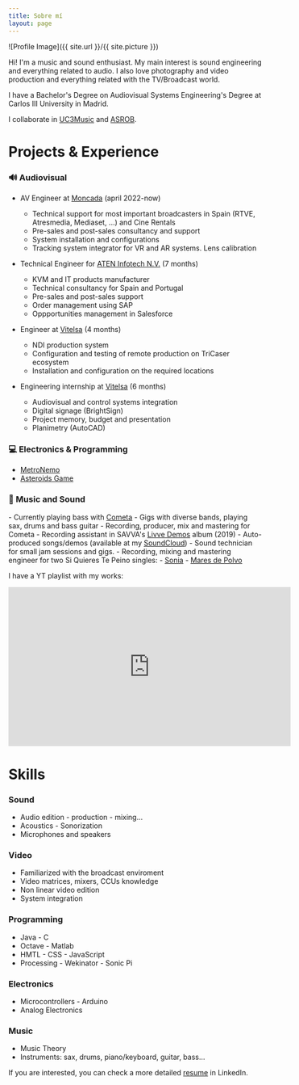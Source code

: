 ```yaml
---
title: Sobre mí
layout: page
---
```

![Profile Image]({{ site.url }}/{{ site.picture }})

<p>Hi! I'm a music and sound enthusiast. My main interest is sound engineering and everything related to audio. I also love photography and video production and everything related with the TV/Broadcast world.</p>

<p>I have a Bachelor's Degree on Audiovisual Systems Engineering's Degree at Carlos III University in Madrid.</p>

<p>I collaborate in <a href="https://music.uc3m.es">UC3Music</a> and <a href="https://asrob.uc3m.es/">ASROB</a>.</p>

<h1>Projects & Experience</h1>
<h3>🔊 Audiovisual</h3>

- AV Engineer at <a href="https://www.moncadaylorenzo.es/">Moncada</a> (april 2022-now)
	- Technical support for most important broadcasters in Spain (RTVE, Atresmedia, Mediaset, ...) and Cine Rentals
	- Pre-sales and post-sales consultancy and support
	- System installation and configurations
	- Tracking system integrator for VR and AR systems. Lens calibration

- Technical Engineer for <a href="https://www.aten.com/eu/en/">ATEN Infotech N.V.</a> (7 months)
	- KVM and IT products manufacturer
	- Technical consultancy for Spain and Portugal
	- Pre-sales and post-sales support
	- Order management using SAP
	- Oppportunities management in Salesforce

- Engineer at <a href="http://vitelsa.es/">Vitelsa</a> (4 months)
	- NDI production system
	- Configuration and testing of remote production on TriCaser ecosystem
	- Installation and configuration on the required locations

- Engineering internship at <a href="http://vitelsa.es/">Vitelsa</a> (6 months)
	- Audiovisual and control systems integration
	- Digital signage (BrightSign)
	- Project memory, budget and presentation
	- Planimetry (AutoCAD)


<h3>💻 Electronics & Programming</h3>

- <a href="https://l4g0.github.io/metronemo/">MetroNemo</a>
- <a href="https://l4g0.github.io/asteroids/">Asteroids Game</a>

<h3>🎸 Music and Sound</h3>
- Currently playing bass with <a href="https://www.instagram.com/cometaclubdefans/">Cometa</a>
- Gigs with diverse bands, playing sax, drums and bass guitar
- Recording, producer, mix and mastering for Cometa
- Recording assistant in SAVVA's <a href="https://www.youtube.com/watch?v=Y3CaMsmRq2U">Livve Demos</a> album (2019)
- Auto-produced songs/demos (available at my <a href="https://soundcloud.com/soylago">SoundCloud</a>)
- Sound technician for small jam sessions and gigs.
- Recording, mixing and mastering engineer for two Si Quieres Te Peino singles:
	- <a href="https://youtu.be/4CgRB15LCm4">Sonia</a>
	- <a href="https://youtu.be/7LgmHn0uxG4">Mares de Polvo</a>

I have a YT playlist with my works:

<iframe width="560" height="315" src="https://www.youtube.com/embed/videoseries?list=PLa780S15kHCWuizNL8waM-daxOZ1MqTxO" title="YouTube video player" frameborder="0" allow="accelerometer; autoplay; clipboard-write; encrypted-media; gyroscope; picture-in-picture" allowfullscreen></iframe>

	
<br>
<h1>Skills</h1>
<h3>Sound</h3>
<ul class="skill-list">
	<li>Audio edition - production - mixing...</li>
	<li>Acoustics - Sonorization</li>
	<li>Microphones and speakers</li>
</ul>

<h3>Video</h3>
<ul class="skill-list">
	<li>Familiarized with the broadcast enviroment</li>
	<li>Video matrices, mixers, CCUs knowledge</li>
	<li>Non linear video edition</li>
	<li>System integration</li>
</ul>


<h3>Programming</h3>
<ul class="skill-list">
	<li>Java - C </li>
	<li>Octave - Matlab </li>
	<li>HMTL - CSS - JavaScript</li>
	<li>Processing - Wekinator - Sonic Pi</li>
</ul>
<h3>Electronics</h3>
<ul class="skill-list">
	<li>Microcontrollers - Arduino</li>
	<li>Analog Electronics</li>
</ul>

<h3>Music</h3>
<ul class="skill-list">
	<li>Music Theory</li>
	<li>Instruments: sax, drums, piano/keyboard, guitar, bass...</li>
</ul>

If you are interested, you can check a more detailed <a href="https://www.linkedin.com/in/pabiolago/">resume</a> in LinkedIn.
